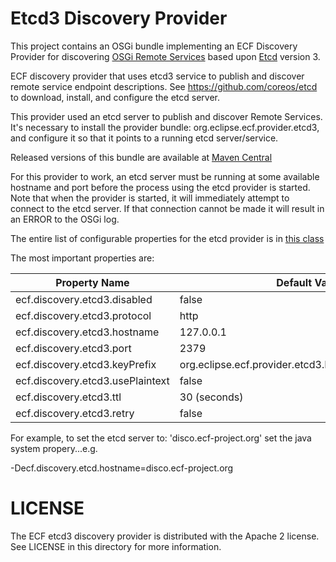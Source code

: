# Etcd3 Discovery Provider

This project contains an OSGi bundle implementing an ECF Discovery Provider for discovering [OSGi Remote Services](https://wiki.eclipse.org/OSGi_Remote_Services_and_ECF) based upon [Etcd](https://etcd.io/) version 3.

ECF discovery provider that uses etcd3 service to publish and discover remote service endpoint descriptions.   See https://github.com/coreos/etcd to download, install, and configure the etcd server.   

This provider used an etcd server to publish and discover Remote Services.   It's necessary to install the provider bundle:  org.eclipse.ecf.provider.etcd3, and configure it so that it points to a running etcd server/service.

Released versions of this bundle are available at [Maven Central](https://search.maven.org/search?q=a:org.eclipse.ecf.provider.etcd3)

For this provider to work, an etcd server must be running at some available hostname and port before the process using the etcd provider is started.  Note that when the provider is started, it will immediately attempt to connect to the etcd server.  If that connection cannot be made it will result in an ERROR to the OSGi log.

The entire list of configurable properties for the etcd provider is in [this class](https://github.com/ECF/etcd-provider/blob/master/bundles/org.eclipse.ecf.provider.etcd/src/org/eclipse/ecf/provider/etcd/EtcdDiscoveryContainerConfig.java)

The most important properties are:

| Property Name | Default Value |
| --- | --- |
| ecf.discovery.etcd3.disabled | false |
| ecf.discovery.etcd3.protocol | http |
| ecf.discovery.etcd3.hostname | 127.0.0.1 |
| ecf.discovery.etcd3.port | 2379 |
| ecf.discovery.etcd3.keyPrefix | org.eclipse.ecf.provider.etcd3.EtcdDiscoveryContainer |
| ecf.discovery.etcd3.usePlaintext | false |
| ecf.discovery.etcd3.ttl | 30 (seconds) |
| ecf.discovery.etcd3.retry | false |

For example, to set the etcd server to:  'disco.ecf-project.org' set the java system propery...e.g. 

<other java start params> -Decf.discovery.etcd.hostname=disco.ecf-project.org

LICENSE
=======

The ECF etcd3 discovery provider is distributed with the Apache 2 license. See LICENSE in this directory for more
information.
